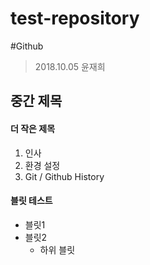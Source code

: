 # test-repository

#Github

> 2018.10.05
> 윤재희

## 중간 제목

#### 더 작은 제목

1. 인사
1. 환경 설정
1. Git / Github History

#### 블릿 테스트

- 블릿1
- 블릿2
  - 하위 블릿
